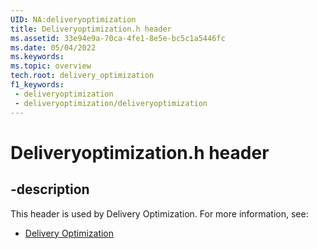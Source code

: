 ```yaml
---
UID: NA:deliveryoptimization
title: Deliveryoptimization.h header
ms.assetid: 33e94e9a-70ca-4fe1-8e5e-bc5c1a5446fc
ms.date: 05/04/2022
ms.keywords: 
ms.topic: overview
tech.root: delivery_optimization
f1_keywords:
 - deliveryoptimization
 - deliveryoptimization/deliveryoptimization
---
```


# Deliveryoptimization.h header

## -description

This header is used by Delivery Optimization. For more information, see:

- [Delivery Optimization](../_delivery_optimization/index.md)

